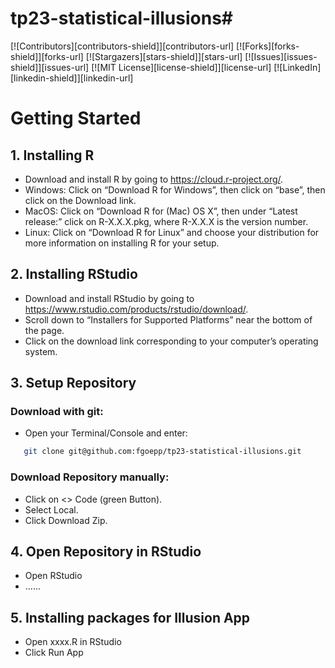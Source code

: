 # tp23-statistical-illusions# 
[![Contributors][contributors-shield]][contributors-url]
[![Forks][forks-shield]][forks-url]
[![Stargazers][stars-shield]][stars-url]
[![Issues][issues-shield]][issues-url]
[![MIT License][license-shield]][license-url]
[![LinkedIn][linkedin-shield]][linkedin-url]

# Getting Started

## 1. Installing R

- Download and install R by going to https://cloud.r-project.org/.
- Windows: Click on “Download R for Windows”, then click on “base”, then click on the Download link.
- MacOS: Click on “Download R for (Mac) OS X”, then under “Latest release:” click on R-X.X.X.pkg, where R-X.X.X is the version number.
- Linux: Click on “Download R for Linux” and choose your distribution for more information on installing R for your setup.
  
## 2. Installing RStudio

- Download and install RStudio by going to https://www.rstudio.com/products/rstudio/download/.
- Scroll down to “Installers for Supported Platforms” near the bottom of the page.
- Click on the download link corresponding to your computer’s operating system.

## 3. Setup Repository 

### Download with git:
- Open your Terminal/Console and enter:
```sh
   git clone git@github.com:fgoepp/tp23-statistical-illusions.git
```

### Download Repository manually:
- Click on <> Code (green Button).
- Select Local.
- Click Download Zip.

## 4. Open Repository in RStudio
- Open RStudio
- ......
## 5. Installing packages for Illusion App
- Open xxxx.R in RStudio
- Click Run App


